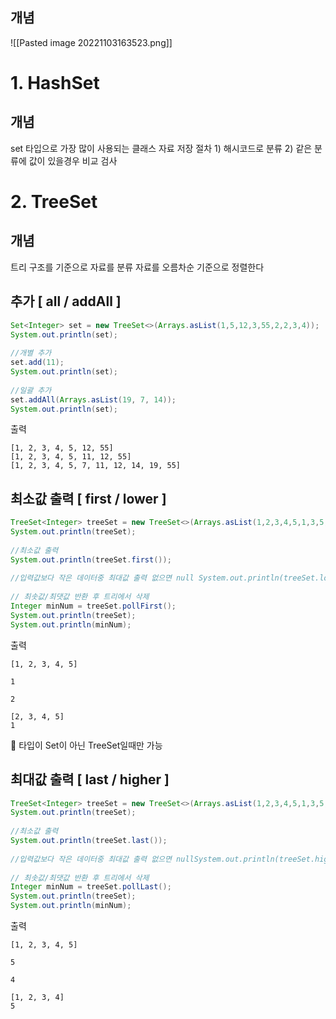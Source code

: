 ## 개념
![[Pasted image 20221103163523.png]]


# 1. HashSet
## 개념
set 타입으로 가장 많이 사용되는 클래스
자료 저장 절차
	1) 해시코드로 분류
	2) 같은 분류에 값이 있을경우 비교 검사

# 2. TreeSet

## 개념
트리 구조를 기준으로 자료를 분류
자료를 오름차순 기준으로 정렬한다

## 추가 [ all / addAll ]
```java
Set<Integer> set = new TreeSet<>(Arrays.asList(1,5,12,3,55,2,2,3,4));  
System.out.println(set);  
  
//개별 추가  
set.add(11);  
System.out.println(set);  
  
//일괄 추가  
set.addAll(Arrays.asList(19, 7, 14));  
System.out.println(set);
```

출력
```
[1, 2, 3, 4, 5, 12, 55]
[1, 2, 3, 4, 5, 11, 12, 55]
[1, 2, 3, 4, 5, 7, 11, 12, 14, 19, 55]
```

## 최소값 출력 [ first / lower ]
```java
TreeSet<Integer> treeSet = new TreeSet<>(Arrays.asList(1,2,3,4,5,1,3,5,2));  
System.out.println(treeSet);  
  
//최소값 출력  
System.out.println(treeSet.first());  
  
//입력값보다 작은 데이터중 최대값 출력 없으면 null System.out.println(treeSet.lower(3));  
  
// 최솟값/최댓값 반환 후 트리에서 삭제  
Integer minNum = treeSet.pollFirst();  
System.out.println(treeSet);  
System.out.println(minNum);
```

출력
```
[1, 2, 3, 4, 5]

1

2

[2, 3, 4, 5]
1
```

🧨 타입이 Set이 아닌 TreeSet일때만 가능

## 최대값 출력 [ last / higher ]
```java
TreeSet<Integer> treeSet = new TreeSet<>(Arrays.asList(1,2,3,4,5,1,3,5,2));  
System.out.println(treeSet);  
  
//최소값 출력  
System.out.println(treeSet.last());  
  
//입력값보다 작은 데이터중 최대값 출력 없으면 nullSystem.out.println(treeSet.higher(3));  
  
// 최솟값/최댓값 반환 후 트리에서 삭제  
Integer minNum = treeSet.pollLast();  
System.out.println(treeSet);  
System.out.println(minNum);
```

출력
```
[1, 2, 3, 4, 5]

5

4

[1, 2, 3, 4]
5
```

